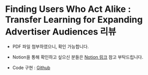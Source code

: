 # Finding Users Who Act Alike : Transfer Learning for Expanding Advertiser Audiences 리뷰

- PDF 파일 첨부하였으니, 확인 가능합니다.
- Notion을 통해 확인하고 싶으신 분들은 [Notion 링크](https://roasted-rake-be8.notion.site/Finding-Users-Who-Act-Alike-Transfer-Learning-for-Expanding-Advertiser-Audiences-1dc818aea60f80c0a738e856a4b1dfb2?pvs=4) 참고 부탁드립니다.

- Code 구현 : [Github](https://github.com/shjang2020/Recommendation/tree/master/Practice/Transfer%20Learning%20for%20Expanding%20Advertiser%20Audiences)
